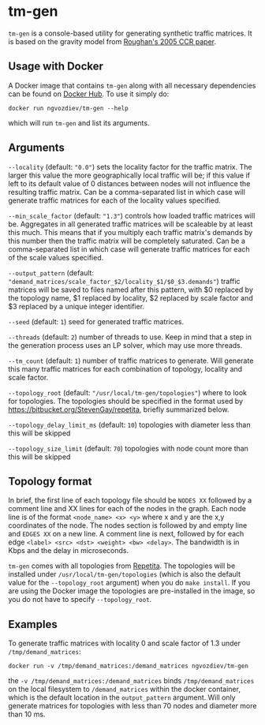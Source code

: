 # tm-gen

`tm-gen` is a console-based utility for generating synthetic traffic matrices. It is based on the gravity model from [Roughan's 2005 CCR paper](http://www.maths.adelaide.edu.au/matthew.roughan/papers/ccr_2005.pdf).

## Usage with Docker

A Docker image that contains `tm-gen` along with all necessary dependencies can be found on [Docker Hub](https://hub.docker.com/r/ngvozdiev/tm-gen/). To use it simply do:

`docker run ngvozdiev/tm-gen --help`

which will run `tm-gen` and list its arguments.

## Arguments

`--locality` (default: `"0.0"`) sets the locality factor for the traffic matrix. The larger this value the more geographically local traffic will be; if this value if left to its default value of 0 distances between nodes will not influence the resulting traffic matrix. Can be a comma-separated list in which case will generate traffic matrices for each of the locality values specified.

`--min_scale_factor` (default: `"1.3"`) controls how loaded traffic matrices will be. Aggregates in all generated traffic matrices will be scaleable by at least this much. This means that if you multiply each traffic matrix's demands by this number then the traffic matrix will be completely saturated. Can be a comma-separated list in which case will generate traffic matrices for each of the scale values specified.

`--output_pattern` (default: `"demand_matrices/scale_factor_$2/locality_$1/$0_$3.demands"`) traffic matrices will be saved to files named after this pattern, with $0 replaced by the topology name, $1 replaced by locality, $2 replaced by scale factor and $3 replaced by a unique integer identifier.

`--seed` (default: `1`) seed for generated traffic matrices.

`--threads` (default: `2`) number of threads to use. Keep in mind that a step in the generation process uses an LP solver, which may use more threads.

`--tm_count` (default: `1`) number of traffic matrices to generate. Will generate this many traffic matrices for each combination of topology, locality and scale factor.

`--topology_root` (default: `"/usr/local/tm-gen/topologies"`) where to look for topologies. The topologies should be specified in the format used by https://bitbucket.org/StevenGay/repetita, briefly summarized below. 

`--topology_delay_limit_ms` (default: `10`) topologies with diameter less than this will be skipped

`--topology_size_limit` (default: `70`) topologies with node count more than this will be skipped

## Topology format

In brief, the first line of each topology file should be `NODES XX` followed by a comment line and XX lines for each of the nodes in the graph. Each node line is of the format `<node_name> <x> <y>` where x and y are the x,y coordinates of the node. The nodes section is followed by and empty line and `EDGES XX` on a new line. A comment line is next, followed by for each edge `<label> <src> <dst> <weight> <bw> <delay>`. The bandwidth is in Kbps and the delay in microseconds.

`tm-gen` comes with all topologies from [Repetita](https://bitbucket.org/StevenGay/repetita). The topologies will be installed under `/usr/local/tm-gen/topologies` (which is also the default value for the `--topology_root` argument) when you do `make install`. If you are using the Docker image the topologies are pre-installed in the image, so you do not have to specify `--topology_root`.

## Examples

To generate traffic matrices with locality 0 and scale factor of 1.3 under `/tmp/demand_matrices`:

`docker run -v /tmp/demand_matrices:/demand_matrices ngvozdiev/tm-gen`

the `-v /tmp/demand_matrices:/demand_matrices` binds `/tmp/demand_matrices` on the local filesystem to `/demand_matrices` within the docker container, which is the default location in the `output_pattern` argument. Will only generate matrices for topologies with less than 70 nodes and diameter more than 10 ms.

